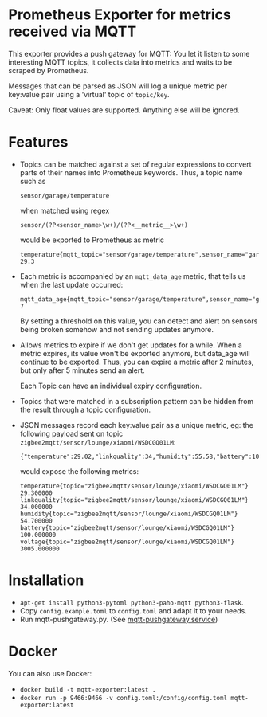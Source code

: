 # Prometheus Exporter for metrics received via MQTT

This exporter provides a push gateway for MQTT: You let it listen to
some interesting MQTT topics, it collects data into metrics and waits to
be scraped by Prometheus.

Messages that can be parsed as JSON will log a unique metric per key:value pair
using a 'virtual' topic of `topic/key`.

Caveat: Only float values are supported. Anything else will be ignored.

# Features

*   Topics can be matched against a set of regular expressions to convert
    parts of their names into Prometheus keywords. Thus, a topic name such as

        sensor/garage/temperature

    when matched using regex

        sensor/(?P<sensor_name>\w+)/(?P<__metric__>\w+)

    would be exported to Prometheus as metric

        temperature{mqtt_topic="sensor/garage/temperature",sensor_name="garage"} 29.3

*   Each metric is accompanied by an `mqtt_data_age` metric, that tells us
    when the last update occurred:

        mqtt_data_age{mqtt_topic="sensor/garage/temperature",sensor_name="garage",metric="temperature"} 7

    By setting a threshold on this value, you can detect and alert on sensors
    being broken somehow and not sending updates anymore.

*   Allows metrics to expire if we don't get updates for a while. When a metric
    expires, its value won't be exported anymore, but data_age will continue
    to be exported. Thus, you can expire a metric after 2 minutes, but only
    after 5 minutes send an alert.

    Each Topic can have an individual expiry configuration.

*   Topics that were matched in a subscription pattern can be hidden from the
    result through a topic configuration.

*   JSON messages record each key:value pair as a unique metric, eg: the following payload sent on topic `zigbee2mqtt/sensor/lounge/xiaomi/WSDCGQ01LM`:

        {"temperature":29.02,"linkquality":34,"humidity":55.58,"battery":100,"voltage":3005}

    would expose the following metrics:

        temperature{topic="zigbee2mqtt/sensor/lounge/xiaomi/WSDCGQ01LM"} 29.300000
        linkquality{topic="zigbee2mqtt/sensor/lounge/xiaomi/WSDCGQ01LM"} 34.000000
        humidity{topic="zigbee2mqtt/sensor/lounge/xiaomi/WSDCGQ01LM"} 54.700000
        battery{topic="zigbee2mqtt/sensor/lounge/xiaomi/WSDCGQ01LM"} 100.000000
        voltage{topic="zigbee2mqtt/sensor/lounge/xiaomi/WSDCGQ01LM"} 3005.000000

# Installation

* `apt-get install python3-pytoml python3-paho-mqtt python3-flask`.
* Copy `config.example.toml` to `config.toml` and adapt it to your needs.
* Run mqtt-pushgateway.py. (See [mqtt-pushgateway.service](mqtt-pushgateway.service))


# Docker

You can also use Docker:

* `docker build -t mqtt-exporter:latest .`
* `docker run -p 9466:9466 -v config.toml:/config/config.toml mqtt-exporter:latest`
